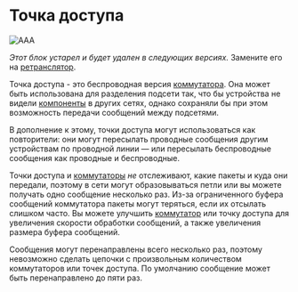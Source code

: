 # Точка доступа

![AAA](oredict:oc:accessPoint)

*Этот блок устарел и будет удален в следующих версиях.* Замените его на [ретранслятор](relay.md).

Точка доступа - это беспроводная версия [коммутатора](switch.md). Она может быть использована для разделения подсети так, что бы устройства не видели [компоненты](../general/computer.md) в других сетях, однако сохраняли бы при этом возможность передачи сообщений между подсетями.

В дополнение к этому, точки доступа могут использоваться как повторители: они могут пересылать проводные сообщения другим устройствам по проводной линии — или пересылать беспроводные сообщения как проводные и беспроводные.

Точки доступа и [коммутаторы](switch.md) *не* отслеживают, какие пакеты и куда они передали, поэтому в сети могут образовываться петли или вы можете получать одно сообщение несколько раз. Из-за ограниченного буфера сообщений коммутатора пакеты могут теряться, если их отсылать слишком часто. Вы можете улучшить [коммутатор](switch.md) или точку доступа для увеличения скорости обработки сообщений, а также увеличения размера буфера сообщений.

Сообщения могут перенаправлены всего несколько раз, поэтому невозможно сделать цепочки с произвольным количеством коммутаторов или точек доступа. По умолчанию сообщение может быть перенаправлено до пяти раз.
